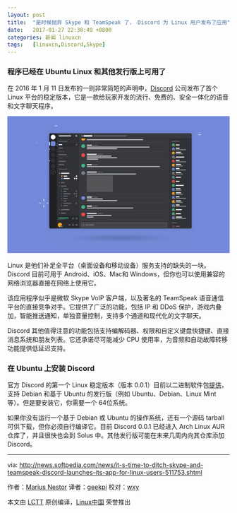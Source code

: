 ```yaml
---
layout: post
title:	"是时候抛弃 Skype 和 TeamSpeak 了， Discord 为 Linux 用户发布了应用"
date:	2017-01-27 22:38:49 +0800 
categories:	新闻 linuxcn 
tags:	[linuxcn,Discord,Skype]
---
```



### 程序已经在 Ubuntu Linux 和其他发行版上可用了


在 2016 年 1 月 11 日发布的一则非常简短的声明中，[Discord](https://discordapp.com/) 公司发布了首个 Linux 平台的稳定版本，它是一款给玩家开发的流行、免费的、安全一体化的语音和文字聊天程序。


![](/Asserts/Images/album/201701/27/223811a9ll2x39tt4xoa9t.jpg)


Linux 是他们补足全平台（桌面设备和移动设备）服务支持的缺失的一块。Discord 目前可用于 Android、iOS、Mac和 Windows，但你也可以使用兼容的网络浏览器直接在网络上使用它。


该应用程序似乎是微软 Skype VoIP 客户端，以及著名的 TeamSpeak 语音通信平台的直接竞争对手。它提供了广泛的功能，包括 IP 和 DDoS 保护，游戏内叠加，智能推送通知，单独音量控制，支持多个通道和现代化的文字聊天。


Discord 其他值得注意的功能包括支持编解码器、权限和自定义键盘快捷键、直接消息系统和朋友列表。它还承诺尽可能减少 CPU 使用率，为音频和自动故障转移功能提供低延迟支持。


### 在 Ubuntu 上安装 Discord


官方 Discord 的第一个 Linux 稳定版本（版本 0.0.1）目前以二进制软件包[提供](https://discordapp.com/download)，支持 Debian 和基于 Ubuntu 的发行版（例如 Ubuntu、Debian、Linux Mint 等）。但是要安装它，你需要一个 64位系统。


如果你没有运行一个基于 Debian 或 Ubuntu 的操作系统，还有一个源码 tarball 可供下载，但你必须自行编译它。目前 Discord 0.0.1 已经进入 Arch Linux AUR 仓库了，并且很快也会到 Solus 中。其他发行版可能在未来几周内向其仓库添加 Discord。




---


via: <http://news.softpedia.com/news/it-s-time-to-ditch-skype-and-teamspeak-discord-launches-its-app-for-linux-users-511753.shtml>


作者：[Marius Nestor](http://news.softpedia.com/editors/browse/marius-nestor) 译者：[geekpi](https://github.com/geekpi) 校对：[wxy](https://github.com/wxy)


本文由 [LCTT](https://github.com/LCTT/TranslateProject) 原创编译，[Linux中国](https://linux.cn/) 荣誉推出
